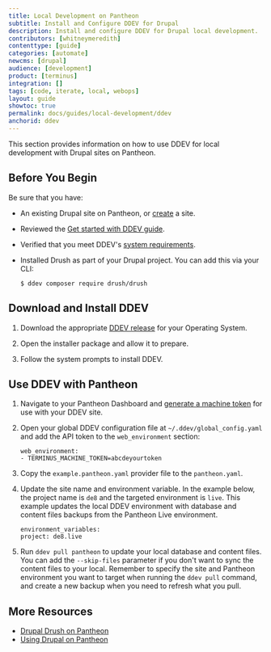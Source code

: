 ```yaml
---
title: Local Development on Pantheon
subtitle: Install and Configure DDEV for Drupal
description: Install and configure DDEV for Drupal local development.
contributors: [whitneymeredith]
contenttype: [guide]
categories: [automate]
newcms: [drupal]
audience: [development]
product: [terminus]
integration: []
tags: [code, iterate, local, webops]
layout: guide
showtoc: true
permalink: docs/guides/local-development/ddev
anchorid: ddev
---
```


This section provides information on how to use DDEV for local development with Drupal sites on Pantheon.

## Before You Begin

Be sure that you have:

- An existing Drupal site on Pantheon, or [create](https://dashboard.pantheon.io/sites/create) a site.
- Reviewed the [Get started with DDEV guide](https://ddev.readthedocs.io/en/latest/).
- Verified that you meet DDEV's [system requirements](https://ddev.readthedocs.io/en/latest/).
- Installed Drush as part of your Drupal project. You can add this via your CLI:

    ```bash{promptUser: user}
    $ ddev composer require drush/drush
    ```

## Download and Install DDEV

1. Download the appropriate [DDEV release](https://ddev.readthedocs.io/en/latest/users/install/ddev-installation/) for your Operating System.

1. Open the installer package and allow it to prepare.

1. Follow the system prompts to install DDEV.

## Use DDEV with Pantheon

1. Navigate to your Pantheon Dashboard and [generate a machine token](/machine-tokens/) for use with your DDEV site.

1. Open your global DDEV configuration file at `~/.ddev/global_config.yaml` and add the API token to the `web_environment` section:

    ```bash{promptUser: user}
    web_environment:
    - TERMINUS_MACHINE_TOKEN=abcdeyourtoken
    ```

1. Copy the `example.pantheon.yaml` provider file to the `pantheon.yaml`.

1. Update the site name and environment variable. In the example below, the project name is `de8` and the targeted environment is `live`. This example updates the local DDEV environment with database and content files backups from the Pantheon Live environment.

    ```bash{promptUser: user}
    environment_variables:
    project: de8.live
    ```

1. Run `ddev pull pantheon` to update your local database and content files. You can add the `--skip-files` parameter if you don't want to sync the content files to your local. Remember to specify the site and Pantheon environment you want to target when running the `ddev pull` command, and create a new backup when you need to refresh what you pull.

## More Resources

- [Drupal Drush on Pantheon](/guides/drush)
- [Using Drupal on Pantheon](/develop-drupal)